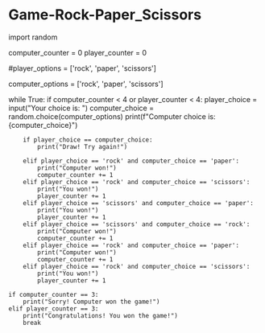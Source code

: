 # Game-Rock-Paper_Scissors
import random

computer_counter = 0
player_counter = 0

#player_options = ['rock', 'paper', 'scissors']

computer_options = ['rock', 'paper', 'scissors']

while True:
    if computer_counter < 4 or player_counter < 4:
        player_choice = input("Your choice is: ")
        computer_choice = random.choice(computer_options)
        print(f"Computer choice is: {computer_choice}")

        if player_choice == computer_choice:
            print("Draw! Try again!")

        elif player_choice == 'rock' and computer_choice == 'paper':
            print("Computer won!")
            computer_counter += 1
        elif player_choice == 'rock' and computer_choice == 'scissors':
            print("You won!")
            player_counter += 1
        elif player_choice == 'scissors' and computer_choice == 'paper':
            print("You won!")
            player_counter += 1
        elif player_choice == 'scissors' and computer_choice == 'rock':
            print("Computer won!")
            computer_counter += 1
        elif player_choice == 'rock' and computer_choice == 'paper':
            print("Computer won!")
            computer_counter += 1
        elif player_choice == 'rock' and computer_choice == 'scissors':
            print("You won!")
            player_counter += 1

    if computer_counter == 3:
        print("Sorry! Computer won the game!")
    elif player_counter == 3:
        print("Congratulations! You won the game!")
        break



